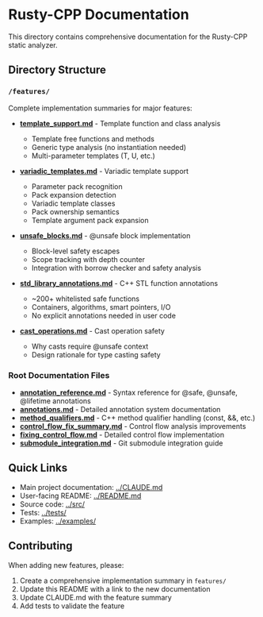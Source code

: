# Rusty-CPP Documentation

This directory contains comprehensive documentation for the Rusty-CPP static analyzer.

## Directory Structure

### `/features/`
Complete implementation summaries for major features:

- **[template_support.md](features/template_support.md)** - Template function and class analysis
  - Template free functions and methods
  - Generic type analysis (no instantiation needed)
  - Multi-parameter templates (T, U, etc.)

- **[variadic_templates.md](features/variadic_templates.md)** - Variadic template support
  - Parameter pack recognition
  - Pack expansion detection
  - Variadic template classes
  - Pack ownership semantics
  - Template argument pack expansion

- **[unsafe_blocks.md](features/unsafe_blocks.md)** - @unsafe block implementation
  - Block-level safety escapes
  - Scope tracking with depth counter
  - Integration with borrow checker and safety analysis

- **[std_library_annotations.md](features/std_library_annotations.md)** - C++ STL function annotations
  - ~200+ whitelisted safe functions
  - Containers, algorithms, smart pointers, I/O
  - No explicit annotations needed in user code

- **[cast_operations.md](features/cast_operations.md)** - Cast operation safety
  - Why casts require @unsafe context
  - Design rationale for type casting safety

### Root Documentation Files

- **[annotation_reference.md](annotation_reference.md)** - Syntax reference for @safe, @unsafe, @lifetime annotations
- **[annotations.md](annotations.md)** - Detailed annotation system documentation
- **[method_qualifiers.md](method_qualifiers.md)** - C++ method qualifier handling (const, &&, etc.)
- **[control_flow_fix_summary.md](control_flow_fix_summary.md)** - Control flow analysis improvements
- **[fixing_control_flow.md](fixing_control_flow.md)** - Detailed control flow implementation
- **[submodule_integration.md](submodule_integration.md)** - Git submodule integration guide

## Quick Links

- Main project documentation: [../CLAUDE.md](../CLAUDE.md)
- User-facing README: [../README.md](../README.md)
- Source code: [../src/](../src/)
- Tests: [../tests/](../tests/)
- Examples: [../examples/](../examples/)

## Contributing

When adding new features, please:
1. Create a comprehensive implementation summary in `features/`
2. Update this README with a link to the new documentation
3. Update CLAUDE.md with the feature summary
4. Add tests to validate the feature
